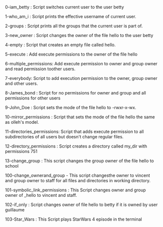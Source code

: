 0-iam_betty : Script switches current user to the user betty

1-who_am_i : Script prints the effective username of current user.

2-groups : Script prints all the groups that the current user is part of.

3-new_owner : Script changes the owner of the file hello to the user betty

4-empty : Script that creates an empty file called hello.

5-execute : Add execute permissions to the owner of the file hello

6-multiple_permissions: Add execute permission to owner and group owner and read permission toother users.

7-everybody: Script to add execution permission to the owner, group owner and other users.

8-James_bond : Script for no permissions for owner and group and all permissions for other users

9-John_Doe : Script sets the mode of the file hello to -rwxr-x-wx.

10-mirror_permissions : Script that sets the mode of the file hello the same as olleh's model.

11-directories_permissions: Script that adds execute permission to all subdirectories of all users but doesn't change regular files.

12-directory_permissions : Script creates a directory called my_dir with permissions 751

13-change_group : This script changes the group owner of the file hello to school

100-change_ownerand_group - This script changesthe owner to vincent and group owner to staff for all files and directories in working directory.

101-symbolic_link_permissions : This Script changes owner and group owner of _hello to vincent and staff.

102-if_only : Script changes owner of file hello to betty if it is owned by user guillaume

103-Star_Wars : This Script plays StarWars 4 episode in the terminal



